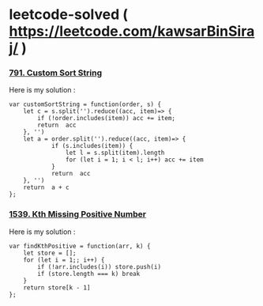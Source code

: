 # leetcode-solved ( https://leetcode.com/kawsarBinSiraj/ )

### <a href="https://leetcode.com/problems/custom-sort-string/" target="_blank"> 791. Custom Sort String<a/>
Here is my solution : 
```
var customSortString = function(order, s) {
    let c = s.split('').reduce((acc, item)=> {
        if (!order.includes(item)) acc += item;
        return  acc
    }, '')
    let a = order.split('').reduce((acc, item)=> {
            if (s.includes(item)) {
                let l = s.split(item).length
                for (let i = 1; i < l; i++) acc += item
            }
            return  acc
    }, '')
    return  a + c
}; 
 ```
                                      
### <a href="https://leetcode.com/problems/custom-sort-string/" target="_blank"> 1539. Kth Missing Positive Number<a/>
    
Here is my solution : 
```
var findKthPositive = function(arr, k) {
    let store = [];
    for (let i = 1;; i++) {
        if (!arr.includes(i)) store.push(i)
        if (store.length === k) break
    }
    return store[k - 1]
};
 ```
